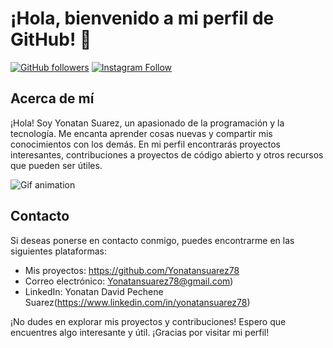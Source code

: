 # ¡Hola, bienvenido a mi perfil de GitHub! 👋

[![GitHub followers](https://img.shields.io/github/followers/tu_usuario?label=Follow&style=social)](https://github.com/Yonatansuarez78)
[![Instagram Follow](https://img.shields.io/badge/Follow-%40tu_usuario-orange?style=social&logo=instagram)](https://www.instagram.com/yonatan_suarez78/)


## Acerca de mí
¡Hola! Soy Yonatan Suarez, un apasionado de la programación y la tecnología. Me encanta aprender cosas nuevas y compartir mis conocimientos con los demás. En mi perfil encontrarás proyectos interesantes, contribuciones a proyectos de código abierto y otros recursos que pueden ser útiles.

![Gif animation](https://i.pinimg.com/originals/d6/af/b6/d6afb6c5702631ed7e304d2ac40fb4f2.gif)


## Contacto

Si deseas ponerse en contacto conmigo, puedes encontrarme en las siguientes plataformas:

- Mis proyectos: https://github.com/Yonatansuarez78
- Correo electrónico: Yonatansuarez78@gmail.com)
- LinkedIn: Yonatan David Pechene Suarez(https://www.linkedin.com/in/yonatansuarez78)

¡No dudes en explorar mis proyectos y contribuciones! Espero que encuentres algo interesante y útil. ¡Gracias por visitar mi perfil!



